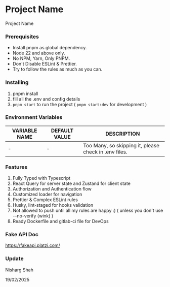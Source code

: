 # Project Name

Project Name

### Prerequisites

- Install pnpm as global dependency.
- Node 22 and above only.
- No NPM, Yarn, Only PNPM.
- Don't Disable ESLint & Prettier.
- Try to follow the rules as much as you can.

### Installing

1. pnpm install
2. fill all the .env and config details
3. `pnpm start` to run the project ( `pnpm start:dev` for development )

### Environment Variables

| VARIABLE NAME | DEFAULT VALUE | DESCRIPTION                                           |
|---------------|---------------|-------------------------------------------------------|
| -             | -             | Too Many, so skipping it, please check in .env files. |

### Features

1. Fully Typed with Typescript
2. React Query for server state and Zustand for client state
3. Authorization and Authentication flow
4. Customized loader for navigation
5. Prettier & Complex ESLint rules
6. Husky, lint-staged for hooks validation
7. Not allowed to push until all my rules are happy :) ( unless you don't use --no-verify (wink) )
8. Ready Dockerfile and gitlab-ci file for DevOps

### Fake API Doc

https://fakeapi.platzi.com/

### Update

Nisharg Shah

19/02/2025
